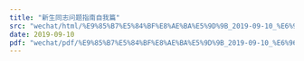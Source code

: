 ```yaml
---
title: "新生同志问题指南自我篇"
src: "wechat/html/%E9%85%B7%E5%84%BF%E8%AE%BA%E5%9D%9B_2019-09-10_%E6%96%B0%E7%94%9F%E5%90%8C%E5%BF%97%E9%97%AE%E9%A2%98%E6%8C%87%E5%8D%97%E8%87%AA%E6%88%91%E7%AF%87.html"
date: 2019-09-10
pdf: "wechat/pdf/%E9%85%B7%E5%84%BF%E8%AE%BA%E5%9D%9B_2019-09-10_%E6%96%B0%E7%94%9F%E5%90%8C%E5%BF%97%E9%97%AE%E9%A2%98%E6%8C%87%E5%8D%97%E8%87%AA%E6%88%91%E7%AF%87.pdf"
---
```

